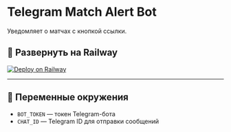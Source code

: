 # Telegram Match Alert Bot

Уведомляет о матчах с кнопкой ссылки.

## 🚀 Развернуть на Railway

[![Deploy on Railway](https://railway.app/button.svg)](https://railway.app/template/new)

---

## 🔧 Переменные окружения

- `BOT_TOKEN` — токен Telegram-бота
- `CHAT_ID` — Telegram ID для отправки сообщений
